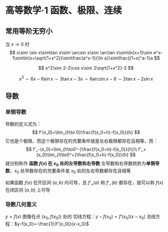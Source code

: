 # 高等数学·1 函数、极限、连续

## 常用等阶无穷小

当 $x\to 0$ 时
$$
x\sim \sin x\sim\tan x\sim \arcsin x\sim \arctan x\sim\ln(x+1)\sim e^x-1\sim\ln(x+\sqrt{1+x^2})\sim\frac{a^x-1}{\ln a}\sim\frac{(1+x)^a-1}a
$$

$$
x^2\sim 2-2\cos x\sim 2\sqrt{1+x^2}-2
$$

$$
x^3\sim 6x-6\sin x\sim 3\tan x-3x\sim 6\arcsin x-6\sim 2\tan x-2\sin x
$$

## 导数

### 单侧导数

导数的定义式为：
$$
f'(x_0)=\lim_{h\to 0}\frac{f(x_0+h)-f(x_0)}{h}
$$
它也是个极限，而这个极限存在的充要条件就是左右极限都存在且相等，而：
$$
f'_-(x_0)=\lim_{h\to0^-}\frac{f(x_0+h)-f(x_0)}{h}\\
f'_+(x_0)\lim_{h\to0^+}\frac{f(x_0+h)-f(x_0)}{h}
$$
就分别称作 **函数 $f(x)$ 在 $x_0$ 处的左导数和右导数**
左导数和右导数统称为**单侧导数**，$x_0$ 处导数存在的充要条件是 $x_0$ 处的左右导数都存在且相等

如果函数 $f(x)$ 在开区间 $(a,b)$ 内可导，且 $f'_+(a)$ 和 $f'_-(b)$ 都存在，就可以称 $f(x)$ 在闭区间 $[a,b]$ 上可导

### 导数几何意义

$y=f(x)$ 图像在点 $(x_0,f(x_0))$ 处的
切线方程：$y-f(x_0)=f'(x_0)(x-x_0)$
法线方程：$y-f(x_0)=-\frac{1}{f'(x_0)}(x-x_0)$
